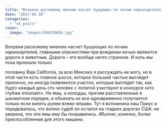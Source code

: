 ```yaml
---
title: "Вопреки расхожему мнению насчет бушующих по ночам наркокартелей, главными опасностями при вождении н..."
date: "2017-04-18"
categories: 
  - "vk_posts"
cover:
  image: "images/456239656.jpg"
---
```


Вопреки расхожему мнению насчет бушующих по ночам наркокартелей, главными опасностями при вождении ночью являются дороги и животные. Дороги – это вообще нечто странное. И коль мы пока проехали только

<!--more--> половину Baja California, за всю Мексику я рассуждать не могу, но в этой части есть главное шоссе, которое большей частью выглядит прилично, но иногда появляются участки, которые выглядят так, как будто каждый день сто человек с лопатой участвуют в конкурсе «кто глубже откопает». Не ямы, а колодцы, причем расставленные в шахматном порядке, и объехать их все одновременно получается только если вилять рулем влево-вправо. Тут я вспомнила наш Приус и порадовалась, что волею судеб он остался на гладких дорогах США: не уверена, что эти ямы ему бы понравились. 4Runner, конечно, более приспособленная для этого машина.
